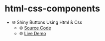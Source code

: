 # html-css-components

- 🌐 Shiny Buttons Using Html & Css
    - 🌐 [Source Code](https://github.com/rohan-cce/html-css-components/tree/main/Shiny%20Buttons)
    - 🌐 [Live Demo](https://github.com/rohan-cce/html-css-components/blob/main/Shiny%20Buttons/index.html)